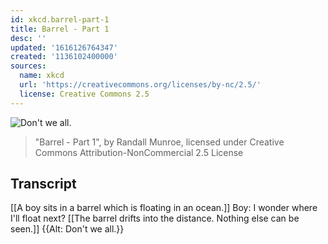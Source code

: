 ```yaml
---
id: xkcd.barrel-part-1
title: Barrel - Part 1
desc: ''
updated: '1616126764347'
created: '1136102400000'
sources:
  name: xkcd
  url: 'https://creativecommons.org/licenses/by-nc/2.5/'
  license: Creative Commons 2.5
---
```

![Don't we all.](https://imgs.xkcd.com/comics/barrel_cropped_(1).jpg)
> "Barrel - Part 1", by Randall Munroe, licensed under Creative Commons Attribution-NonCommercial 2.5 License

## Transcript
[[A boy sits in a barrel which is floating in an ocean.]]
Boy: I wonder where I'll float next?
[[The barrel drifts into the distance. Nothing else can be seen.]]
{{Alt: Don't we all.}}
